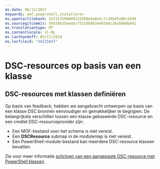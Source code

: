 ```yaml
---
ms.date: 06/12/2017
keywords: wmf,powershell,installeren
ms.openlocfilehash: 42f323590609319388e9a0a2c7c305dfa80c2d49
ms.sourcegitcommit: 54534635eedacf531d8d6344019dc16a50b8b441
ms.translationtype: MT
ms.contentlocale: nl-NL
ms.lasthandoff: 05/17/2018
ms.locfileid: "34221847"
---
```

# <a name="class-based-dsc-resources"></a>DSC-resources op basis van een klasse

## <a name="defining-dsc-resources-with-classes"></a>DSC-resources met klassen definiëren

Op basis van feedback, hebben we aangebracht ontwerpen op basis van een klasse DSC bronnen eenvoudiger en gemakkelijker te begrijpen.
De belangrijkste verschillen tussen een klasse gebaseerde DSC-resource en een cmdlet DSC-resourceprovider zijn:

* Een MOF-bestand voor het schema is niet vereist.
* Een **DSCResource** submap in de modulemap is niet vereist.
* Een PowerShell-module-bestand kan meerdere DSC-resource klassen bevatten.

Zie voor meer informatie [schrijven van een aangepaste DSC-resource met PowerShell klassen](https://msdn.microsoft.com/powershell/dsc/authoringresource).

